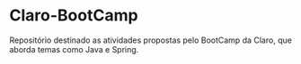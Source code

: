 # Claro-BootCamp
Repositório destinado as atividades propostas pelo BootCamp da Claro, que aborda temas como Java e Spring.
